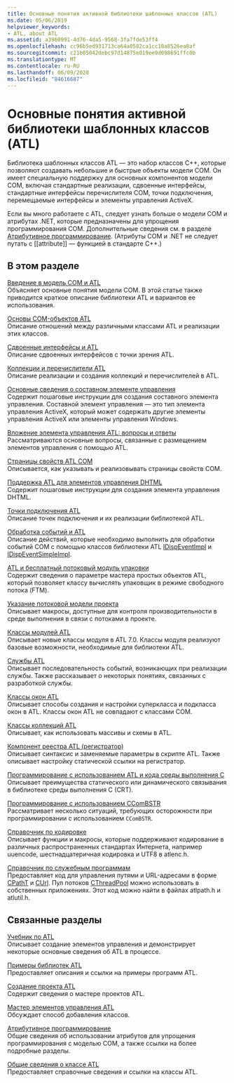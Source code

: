 ```yaml
---
title: Основные понятия активной библиотеки шаблонных классов (ATL)
ms.date: 05/06/2019
helpviewer_keywords:
- ATL, about ATL
ms.assetid: a3960991-4d76-4da5-9568-3fa7fde53ff4
ms.openlocfilehash: cc96b5ed931713ca64a0582ca1cc18a8526ea8af
ms.sourcegitcommit: c21b05042debc97d14875e019ee9d698691ffc0b
ms.translationtype: MT
ms.contentlocale: ru-RU
ms.lasthandoff: 06/09/2020
ms.locfileid: "84616687"
---
```

# <a name="active-template-library-atl-concepts"></a>Основные понятия активной библиотеки шаблонных классов (ATL)

Библиотека шаблонных классов ATL — это набор классов C++, которые позволяют создавать небольшие и быстрые объекты модели COM. Он имеет специальную поддержку для основных компонентов модели COM, включая стандартные реализации, сдвоенные интерфейсы, стандартные интерфейсы перечислителя COM, точки подключения, перемещаемые интерфейсы и элементы управления ActiveX.

Если вы много работаете с ATL, следует узнать больше о модели COM и атрибутах .NET, которые предназначены для упрощения программирования COM. Дополнительные сведения см. в разделе [Атрибутивное программирование](../windows/attributed-programming-concepts.md). (Атрибуты COM и .NET не следует путать с \[\[attribute]] — функцией в стандарте C++.)

## <a name="in-this-section"></a>В этом разделе

[Введение в модель COM и ATL](introduction-to-com-and-atl.md)<br/>
Объясняет основные понятия модели COM. В этой статье также приводится краткое описание библиотеки ATL и вариантов ее использования.

[Основы COM-объектов ATL](fundamentals-of-atl-com-objects.md)<br/>
Описание отношений между различными классами ATL и реализации этих классов.

[Сдвоенные интерфейсы и ATL](dual-interfaces-and-atl.md)<br/>
Описание сдвоенных интерфейсов с точки зрения ATL.

[Коллекции и перечислители ATL](atl-collections-and-enumerators.md)<br/>
Описание реализации и создания коллекций и перечислителей в ATL.

[Основные сведения о составном элементе управления](atl-composite-control-fundamentals.md)<br/>
Содержит пошаговые инструкции для создания составного элемента управления. Составной элемент управления — это тип элемента управления ActiveX, который может содержать другие элементы управления ActiveX или элементы управления Windows.

[Вложение элемента управления ATL: вопросы и ответы](atl-control-containment-faq.md)<br/>
Рассматриваются основные вопросы, связанные с размещением элементов управления с помощью ATL.

[Страницы свойств ATL COM](atl-com-property-pages.md)<br/>
Описывается, как указывать и реализовывать страницы свойств COM.

[Поддержка ATL для элементов управления DHTML](atl-support-for-dhtml-controls.md)<br/>
Содержит пошаговые инструкции для создания элемента управления DHTML.

[Точки подключения ATL](atl-connection-points.md)<br/>
Описание точек подключения и их реализации библиотекой ATL.

[Обработка событий и ATL](event-handling-and-atl.md)<br/>
Описание действий, которые необходимо выполнить для обработки событий COM с помощью классов библиотеки ATL [IDispEventImpl](reference/idispeventimpl-class.md) и [IDispEventSimpleImpl](reference/idispeventsimpleimpl-class.md).

[ATL и бесплатный потоковый модуль упаковки](atl-and-the-free-threaded-marshaler.md)<br/>
Содержит сведения о параметре мастера простых объектов ATL, который позволяет классу вычислять упаковщик в режиме свободного потока (FTM).

[Указание потоковой модели проекта](specifying-the-threading-model-for-a-project-atl.md)<br/>
Описывает макросы, доступные для контроля производительности в среде выполнения в связи с потоками в проекте.

[Классы модулей ATL](atl-module-classes.md)<br/>
Описывает новые классы модуля в ATL 7.0. Классы модуля реализуют базовые возможности, необходимые для библиотеки ATL.

[Службы ATL](atl-services.md)<br/>
Описывает последовательность событий, возникающих при реализации службы. Также рассказывает о некоторых понятиях, связанных с разработкой службы.

[Классы окон ATL](atl-window-classes.md)<br/>
Описывает способы создания и настройки суперкласса и подкласса окон в ATL. Классы окон ATL не совпадают с классами COM.

[Классы коллекций ATL](atl-collection-classes.md)<br/>
Описывает, как использовать массивы и схемы в ATL.

[Компонент реестра ATL (регистратор)](atl-registry-component-registrar.md)<br/>
Описывает синтаксис и заменяемые параметры в скрипте ATL. Также описывает настройку статической ссылки на регистратор.

[Программирование с использованием ATL и кода среды выполнения C](programming-with-atl-and-c-run-time-code.md)<br/>
Описывает преимущества статического или динамического связывания в библиотеке среды выполнения C (CRT).

[Программирование с использованием CComBSTR](programming-with-ccombstr-atl.md)<br/>
Рассматривает несколько ситуаций, требующих осторожности при программировании с использованием `CComBSTR`.

[Справочник по кодировке](atl-encoding-reference.md)<br/>
Описывает функции и макросы, которые поддерживают кодирование в различных распространенных стандартах Интернета, например uuencode, шестнадцатеричная кодировка и UTF8 в atlenc.h.

[Справочник по служебным программам](atl-utilities-reference.md)<br/>
Предоставляет код для управления путями и URL-адресами в форме [CPathT](reference/cpatht-class.md) и [CUrl](reference/curl-class.md). Пул потоков [CThreadPool](reference/cthreadpool-class.md) можно использовать в собственных приложениях. Этот код можно найти в файлах atlpath.h и atlutil.h.

## <a name="related-sections"></a>Связанные разделы

[Учебник по ATL](active-template-library-atl-tutorial.md)<br/>
Описывает создание элементов управления и демонстрирует некоторые основные сведения об ATL в процессе.

[Примеры библиотек ATL](../overview/visual-cpp-samples.md)<br/>
Предоставляет описания и ссылки на примеры программ ATL.

[Создание проекта ATL](reference/creating-an-atl-project.md)<br/>
Содержит сведения о мастере проектов ATL.

[Мастер элементов управления ATL](reference/atl-control-wizard.md)<br/>
Обсуждает способ добавления классов.

[Атрибутивное программирование](../windows/attributed-programming-concepts.md)<br/>
Общие сведения об использовании атрибутов для упрощения программирования с моделью COM, а также ссылки на более подробные разделы.

[Общие сведения о классе ATL](atl-class-overview.md)<br/>
Предоставляет справочные сведения и ссылки на классы ATL.
